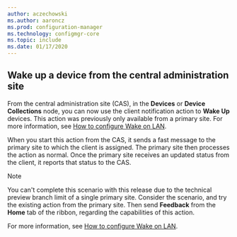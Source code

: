 ```yaml
---
author: aczechowski
ms.author: aaroncz
ms.prod: configuration-manager
ms.technology: configmgr-core
ms.topic: include
ms.date: 01/17/2020
---
```


## <a name="bkmk_wake"></a> Wake up a device from the central administration site

<!--6030715-->

From the central administration site (CAS), in the **Devices** or **Device Collections** node, you can now use the client notification action to **Wake Up** devices. This action was previously only available from a primary site. For more information, see [How to configure Wake on LAN](../../../../clients/deploy/configure-wake-on-lan.md#bkmk_wol-1810).

When you start this action from the CAS, it sends a fast message to the primary site to which the client is assigned. The primary site then processes the action as normal. Once the primary site receives an updated status from the client, it reports that status to the CAS.

> [!NOTE]
> You can't complete this scenario with this release due to the technical preview branch limit of a single primary site. Consider the scenario, and try the existing action from the primary site. Then send **Feedback** from the **Home** tab of the ribbon, regarding the capabilities of this action.
>
> For more information, see [How to configure Wake on LAN](../../../../clients/deploy/configure-wake-on-lan.md#bkmk_wol-1810).
